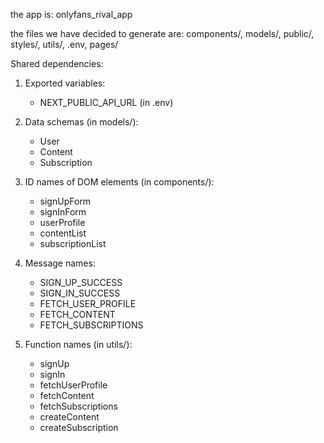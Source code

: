 the app is: onlyfans_rival_app

the files we have decided to generate are: components/, models/, public/, styles/, utils/, .env, pages/

Shared dependencies:

1. Exported variables:
   - NEXT_PUBLIC_API_URL (in .env)

2. Data schemas (in models/):
   - User
   - Content
   - Subscription

3. ID names of DOM elements (in components/):
   - signUpForm
   - signInForm
   - userProfile
   - contentList
   - subscriptionList

4. Message names:
   - SIGN_UP_SUCCESS
   - SIGN_IN_SUCCESS
   - FETCH_USER_PROFILE
   - FETCH_CONTENT
   - FETCH_SUBSCRIPTIONS

5. Function names (in utils/):
   - signUp
   - signIn
   - fetchUserProfile
   - fetchContent
   - fetchSubscriptions
   - createContent
   - createSubscription